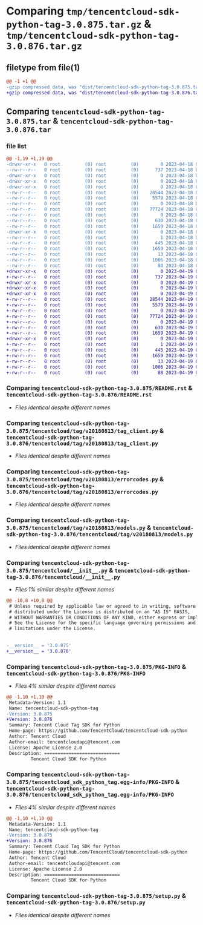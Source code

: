 # Comparing `tmp/tencentcloud-sdk-python-tag-3.0.875.tar.gz` & `tmp/tencentcloud-sdk-python-tag-3.0.876.tar.gz`

## filetype from file(1)

```diff
@@ -1 +1 @@
-gzip compressed data, was "dist/tencentcloud-sdk-python-tag-3.0.875.tar", last modified: Tue Apr 18 00:54:01 2023, max compression
+gzip compressed data, was "dist/tencentcloud-sdk-python-tag-3.0.876.tar", last modified: Wed Apr 19 00:37:34 2023, max compression
```

## Comparing `tencentcloud-sdk-python-tag-3.0.875.tar` & `tencentcloud-sdk-python-tag-3.0.876.tar`

### file list

```diff
@@ -1,19 +1,19 @@
-drwxr-xr-x   0 root         (0) root         (0)        0 2023-04-18 00:54:01.000000 tencentcloud-sdk-python-tag-3.0.875/
--rw-r--r--   0 root         (0) root         (0)      737 2023-04-18 00:54:01.000000 tencentcloud-sdk-python-tag-3.0.875/README.rst
-drwxr-xr-x   0 root         (0) root         (0)        0 2023-04-18 00:54:01.000000 tencentcloud-sdk-python-tag-3.0.875/tencentcloud/
-drwxr-xr-x   0 root         (0) root         (0)        0 2023-04-18 00:54:01.000000 tencentcloud-sdk-python-tag-3.0.875/tencentcloud/tag/
-drwxr-xr-x   0 root         (0) root         (0)        0 2023-04-18 00:54:01.000000 tencentcloud-sdk-python-tag-3.0.875/tencentcloud/tag/v20180813/
--rw-r--r--   0 root         (0) root         (0)    28544 2023-04-18 00:54:01.000000 tencentcloud-sdk-python-tag-3.0.875/tencentcloud/tag/v20180813/tag_client.py
--rw-r--r--   0 root         (0) root         (0)     5579 2023-04-18 00:54:01.000000 tencentcloud-sdk-python-tag-3.0.875/tencentcloud/tag/v20180813/errorcodes.py
--rw-r--r--   0 root         (0) root         (0)        0 2023-04-18 00:54:01.000000 tencentcloud-sdk-python-tag-3.0.875/tencentcloud/tag/v20180813/__init__.py
--rw-r--r--   0 root         (0) root         (0)    77724 2023-04-18 00:54:01.000000 tencentcloud-sdk-python-tag-3.0.875/tencentcloud/tag/v20180813/models.py
--rw-r--r--   0 root         (0) root         (0)        0 2023-04-18 00:54:01.000000 tencentcloud-sdk-python-tag-3.0.875/tencentcloud/tag/__init__.py
--rw-r--r--   0 root         (0) root         (0)      630 2023-04-18 00:54:01.000000 tencentcloud-sdk-python-tag-3.0.875/tencentcloud/__init__.py
--rw-r--r--   0 root         (0) root         (0)     1659 2023-04-18 00:54:01.000000 tencentcloud-sdk-python-tag-3.0.875/PKG-INFO
-drwxr-xr-x   0 root         (0) root         (0)        0 2023-04-18 00:54:01.000000 tencentcloud-sdk-python-tag-3.0.875/tencentcloud_sdk_python_tag.egg-info/
--rw-r--r--   0 root         (0) root         (0)        1 2023-04-18 00:54:01.000000 tencentcloud-sdk-python-tag-3.0.875/tencentcloud_sdk_python_tag.egg-info/dependency_links.txt
--rw-r--r--   0 root         (0) root         (0)      445 2023-04-18 00:54:01.000000 tencentcloud-sdk-python-tag-3.0.875/tencentcloud_sdk_python_tag.egg-info/SOURCES.txt
--rw-r--r--   0 root         (0) root         (0)     1659 2023-04-18 00:54:01.000000 tencentcloud-sdk-python-tag-3.0.875/tencentcloud_sdk_python_tag.egg-info/PKG-INFO
--rw-r--r--   0 root         (0) root         (0)       13 2023-04-18 00:54:01.000000 tencentcloud-sdk-python-tag-3.0.875/tencentcloud_sdk_python_tag.egg-info/top_level.txt
--rw-r--r--   0 root         (0) root         (0)     1006 2023-04-18 00:54:01.000000 tencentcloud-sdk-python-tag-3.0.875/setup.py
--rw-r--r--   0 root         (0) root         (0)       88 2023-04-18 00:54:01.000000 tencentcloud-sdk-python-tag-3.0.875/setup.cfg
+drwxr-xr-x   0 root         (0) root         (0)        0 2023-04-19 00:37:34.000000 tencentcloud-sdk-python-tag-3.0.876/
+-rw-r--r--   0 root         (0) root         (0)      737 2023-04-19 00:37:34.000000 tencentcloud-sdk-python-tag-3.0.876/README.rst
+drwxr-xr-x   0 root         (0) root         (0)        0 2023-04-19 00:37:34.000000 tencentcloud-sdk-python-tag-3.0.876/tencentcloud/
+drwxr-xr-x   0 root         (0) root         (0)        0 2023-04-19 00:37:34.000000 tencentcloud-sdk-python-tag-3.0.876/tencentcloud/tag/
+drwxr-xr-x   0 root         (0) root         (0)        0 2023-04-19 00:37:34.000000 tencentcloud-sdk-python-tag-3.0.876/tencentcloud/tag/v20180813/
+-rw-r--r--   0 root         (0) root         (0)    28544 2023-04-19 00:37:34.000000 tencentcloud-sdk-python-tag-3.0.876/tencentcloud/tag/v20180813/tag_client.py
+-rw-r--r--   0 root         (0) root         (0)     5579 2023-04-19 00:37:34.000000 tencentcloud-sdk-python-tag-3.0.876/tencentcloud/tag/v20180813/errorcodes.py
+-rw-r--r--   0 root         (0) root         (0)        0 2023-04-19 00:37:34.000000 tencentcloud-sdk-python-tag-3.0.876/tencentcloud/tag/v20180813/__init__.py
+-rw-r--r--   0 root         (0) root         (0)    77724 2023-04-19 00:37:34.000000 tencentcloud-sdk-python-tag-3.0.876/tencentcloud/tag/v20180813/models.py
+-rw-r--r--   0 root         (0) root         (0)        0 2023-04-19 00:37:34.000000 tencentcloud-sdk-python-tag-3.0.876/tencentcloud/tag/__init__.py
+-rw-r--r--   0 root         (0) root         (0)      630 2023-04-19 00:37:34.000000 tencentcloud-sdk-python-tag-3.0.876/tencentcloud/__init__.py
+-rw-r--r--   0 root         (0) root         (0)     1659 2023-04-19 00:37:34.000000 tencentcloud-sdk-python-tag-3.0.876/PKG-INFO
+drwxr-xr-x   0 root         (0) root         (0)        0 2023-04-19 00:37:34.000000 tencentcloud-sdk-python-tag-3.0.876/tencentcloud_sdk_python_tag.egg-info/
+-rw-r--r--   0 root         (0) root         (0)        1 2023-04-19 00:37:34.000000 tencentcloud-sdk-python-tag-3.0.876/tencentcloud_sdk_python_tag.egg-info/dependency_links.txt
+-rw-r--r--   0 root         (0) root         (0)      445 2023-04-19 00:37:34.000000 tencentcloud-sdk-python-tag-3.0.876/tencentcloud_sdk_python_tag.egg-info/SOURCES.txt
+-rw-r--r--   0 root         (0) root         (0)     1659 2023-04-19 00:37:34.000000 tencentcloud-sdk-python-tag-3.0.876/tencentcloud_sdk_python_tag.egg-info/PKG-INFO
+-rw-r--r--   0 root         (0) root         (0)       13 2023-04-19 00:37:34.000000 tencentcloud-sdk-python-tag-3.0.876/tencentcloud_sdk_python_tag.egg-info/top_level.txt
+-rw-r--r--   0 root         (0) root         (0)     1006 2023-04-19 00:37:34.000000 tencentcloud-sdk-python-tag-3.0.876/setup.py
+-rw-r--r--   0 root         (0) root         (0)       88 2023-04-19 00:37:34.000000 tencentcloud-sdk-python-tag-3.0.876/setup.cfg
```

### Comparing `tencentcloud-sdk-python-tag-3.0.875/README.rst` & `tencentcloud-sdk-python-tag-3.0.876/README.rst`

 * *Files identical despite different names*

### Comparing `tencentcloud-sdk-python-tag-3.0.875/tencentcloud/tag/v20180813/tag_client.py` & `tencentcloud-sdk-python-tag-3.0.876/tencentcloud/tag/v20180813/tag_client.py`

 * *Files identical despite different names*

### Comparing `tencentcloud-sdk-python-tag-3.0.875/tencentcloud/tag/v20180813/errorcodes.py` & `tencentcloud-sdk-python-tag-3.0.876/tencentcloud/tag/v20180813/errorcodes.py`

 * *Files identical despite different names*

### Comparing `tencentcloud-sdk-python-tag-3.0.875/tencentcloud/tag/v20180813/models.py` & `tencentcloud-sdk-python-tag-3.0.876/tencentcloud/tag/v20180813/models.py`

 * *Files identical despite different names*

### Comparing `tencentcloud-sdk-python-tag-3.0.875/tencentcloud/__init__.py` & `tencentcloud-sdk-python-tag-3.0.876/tencentcloud/__init__.py`

 * *Files 1% similar despite different names*

```diff
@@ -10,8 +10,8 @@
 # Unless required by applicable law or agreed to in writing, software
 # distributed under the License is distributed on an "AS IS" BASIS,
 # WITHOUT WARRANTIES OR CONDITIONS OF ANY KIND, either express or implied.
 # See the License for the specific language governing permissions and
 # limitations under the License.
 
 
-__version__ = '3.0.875'
+__version__ = '3.0.876'
```

### Comparing `tencentcloud-sdk-python-tag-3.0.875/PKG-INFO` & `tencentcloud-sdk-python-tag-3.0.876/PKG-INFO`

 * *Files 4% similar despite different names*

```diff
@@ -1,10 +1,10 @@
 Metadata-Version: 1.1
 Name: tencentcloud-sdk-python-tag
-Version: 3.0.875
+Version: 3.0.876
 Summary: Tencent Cloud Tag SDK for Python
 Home-page: https://github.com/TencentCloud/tencentcloud-sdk-python
 Author: Tencent Cloud
 Author-email: tencentcloudapi@tencent.com
 License: Apache License 2.0
 Description: ============================
         Tencent Cloud SDK for Python
```

### Comparing `tencentcloud-sdk-python-tag-3.0.875/tencentcloud_sdk_python_tag.egg-info/PKG-INFO` & `tencentcloud-sdk-python-tag-3.0.876/tencentcloud_sdk_python_tag.egg-info/PKG-INFO`

 * *Files 4% similar despite different names*

```diff
@@ -1,10 +1,10 @@
 Metadata-Version: 1.1
 Name: tencentcloud-sdk-python-tag
-Version: 3.0.875
+Version: 3.0.876
 Summary: Tencent Cloud Tag SDK for Python
 Home-page: https://github.com/TencentCloud/tencentcloud-sdk-python
 Author: Tencent Cloud
 Author-email: tencentcloudapi@tencent.com
 License: Apache License 2.0
 Description: ============================
         Tencent Cloud SDK for Python
```

### Comparing `tencentcloud-sdk-python-tag-3.0.875/setup.py` & `tencentcloud-sdk-python-tag-3.0.876/setup.py`

 * *Files identical despite different names*

